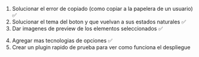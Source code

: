 1. Solucionar el error de copiado (como copiar a la papelera de un usuario) ✅
2. Solucionar el tema del boton y que vuelvan a sus estados naturales ✅
3. Dar imagenes de preview de los elementos seleccionados ✅

4) Agregar mas tecnologias de opciones ✅
5) Crear un plugin rapido de prueba para ver como funciona el despliegue
